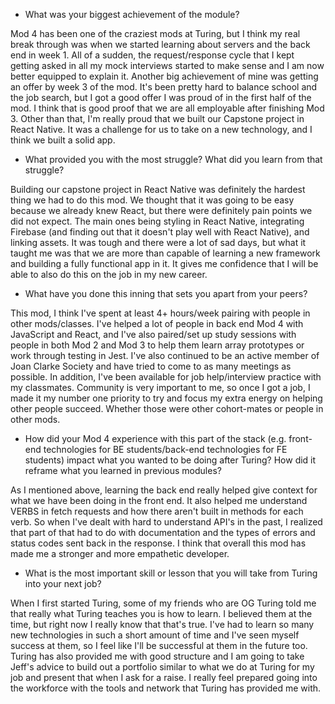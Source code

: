 * What was your biggest achievement of the module?

Mod 4 has been one of the craziest mods at Turing, but I think my real break through was when we started learning about servers and the back end in week 1. All of a sudden, the request/response cycle that I kept getting asked in all my mock interviews started to make sense and I am now better equipped to explain it. Another big achievement of mine was getting an offer by week 3 of the mod. It's been pretty hard to balance school and the job search, but I got a good offer I was proud of in the first half of the mod. I think that is good proof that we are all employable after finishing Mod 3. Other than that, I'm really proud that we built our Capstone project in React Native. It was a challenge for us to take on a new technology, and I think we built a solid app. 

* What provided you with the most struggle? What did you learn from that struggle?

Building our capstone project in React Native was definitely the hardest thing we had to do this mod. We thought that it was going to be easy because we already knew React, but there were definitely pain points we did not expect. The main ones being styling in React Native, integrating Firebase (and finding out that it doesn't play well with React Native), and linking assets. It was tough and there were a lot of sad days, but what it taught me was that we are more than capable of learning a new framework and building a fully functional app in it. It gives me confidence that I will be able to also do this on the job in my new career. 

* What have you done this inning that sets you apart from your peers?

This mod, I think I've spent at least 4+ hours/week pairing with people in other mods/classes. I've helped a lot of people in back end Mod 4 with JavaScript and React, and I've also paired/set up study sessions with people in both Mod 2 and Mod 3 to help them learn array prototypes or work through testing in Jest. I've also continued to be an active member of Joan Clarke Society and have tried to come to as many meetings as possible. In addition, I've been available for job help/interview practice with my classmates. Community is very important to me, so once I got a job, I made it my number one priority to try and focus my extra energy on helping other people succeed. Whether those were other cohort-mates or people in other mods. 

* How did your Mod 4 experience with this part of the stack (e.g. front-end technologies for BE students/back-end technologies for FE students) impact what you wanted to be doing after Turing? How did it reframe what you learned in previous modules?

As I mentioned above, learning the back end really helped give context for what we have been doing in the front end. It also helped me understand VERBS in fetch requests and how there aren't built in methods for each verb. So when I've dealt with hard to understand API's in the past, I realized that part of that had to do with documentation and the types of errors and status codes sent back in the response. I think that overall this mod has made me a stronger and more empathetic developer. 

* What is the most important skill or lesson that you will take from Turing into your next job?

When I first started Turing, some of my friends who are OG Turing told me that really what Turing teaches you is how to learn. I believed them at the time, but right now I really know that that's true. I've had to learn so many new technologies in such a short amount of time and I've seen myself success at them, so I feel like I'll be successful at them in the future too. Turing has also provided me with good structure and I am going to take Jeff's advice to build out a portfolio similar to what we do at Turing for my job and present that when I ask for a raise. I really feel prepared going into the workforce with the tools and network that Turing has provided me with. 
